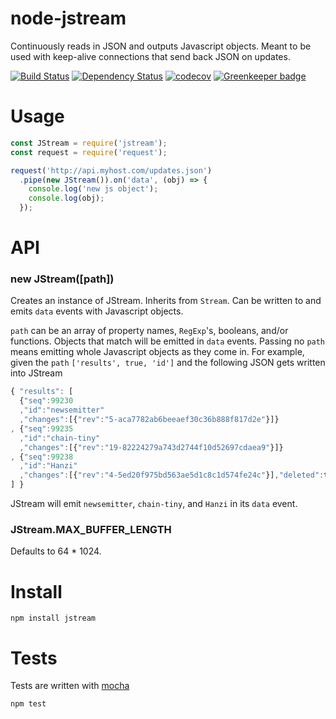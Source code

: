 # node-jstream

Continuously reads in JSON and outputs Javascript objects. Meant to be used with keep-alive connections that send back JSON on updates.

[![Build Status](https://secure.travis-ci.org/fent/node-jstream.svg)](http://travis-ci.org/fent/node-jstream)
[![Dependency Status](https://david-dm.org/fent/node-jstream.svg)](https://david-dm.org/fent/node-jstream)
[![codecov](https://codecov.io/gh/fent/node-jstream/branch/master/graph/badge.svg)](https://codecov.io/gh/fent/node-jstream) [![Greenkeeper badge](https://badges.greenkeeper.io/fent/node-jstream.svg)](https://greenkeeper.io/)

# Usage

```js
const JStream = require('jstream');
const request = require('request');

request('http://api.myhost.com/updates.json')
  .pipe(new JStream()).on('data', (obj) => {
    console.log('new js object');
    console.log(obj);
  });
```

# API
### new JStream([path])
Creates an instance of JStream. Inherits from `Stream`. Can be written to and emits `data` events with Javascript objects.

`path` can be an array of property names, `RegExp`'s, booleans, and/or functions. Objects that match will be emitted in `data` events. Passing no `path` means emitting whole Javascript objects as they come in. For example, given the `path` `['results', true, 'id']` and the following JSON gets written into JStream

```js
{ "results": [
  {"seq":99230
  ,"id":"newsemitter"
  ,"changes":[{"rev":"5-aca7782ab6beeaef30c36b888f817d2e"}]}
, {"seq":99235
  ,"id":"chain-tiny"
  ,"changes":[{"rev":"19-82224279a743d2744f10d52697cdaea9"}]}
, {"seq":99238
  ,"id":"Hanzi"
  ,"changes":[{"rev":"4-5ed20f975bd563ae5d1c8c1d574fe24c"}],"deleted":true}
] }
```

JStream will emit `newsemitter`, `chain-tiny`, and `Hanzi` in its `data` event.

### JStream.MAX_BUFFER_LENGTH

Defaults to 64 * 1024.


# Install

    npm install jstream


# Tests
Tests are written with [mocha](https://mochajs.org)

```bash
npm test
```
